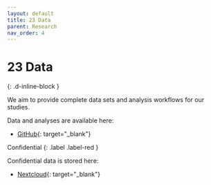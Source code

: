 ```yaml
---
layout: default
title: 23 Data
parent: Research
nav_order: 4
---
```


# 23 Data
{: .d-inline-block }

We aim to provide complete data sets and analysis workflows for our studies.

Data and analyses are available here:

- [GitHub](https://github.com/orgs/digital-work-lab/repositories){: target="_blank"}

Confidential
{: .label .label-red }

Confidential data is stored here:

- [Nextcloud](https://nc-2272638881871040784.nextcloud-ionos.com/index.php/apps/files/?dir=/20-research/23_data&fileid=88094){: target="_blank"}
